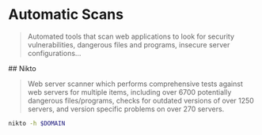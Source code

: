 # Automatic Scans

> Automated tools that scan web applications to look for security vulnerabilities, dangerous files and programs, insecure server configurations...

## Nikto

> Web server scanner which performs comprehensive tests against web servers for multiple items, including over 6700 potentially dangerous files/programs, checks for outdated versions of over 1250 servers, and version specific problems on over 270 servers.

```bash
nikto -h $DOMAIN
```
